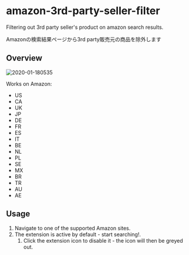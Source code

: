 # amazon-3rd-party-seller-filter

Filtering out 3rd party seller's product on amazon search results.

Amazonの検索結果ページから3rd party販売元の商品を除外します

## Overview

![2020-01-180535](https://user-images.githubusercontent.com/1641039/104855307-55b2c600-594f-11eb-9748-5f32ea1f3f1d.png)

Works on Amazon:

- US
- CA
- UK
- JP
- DE
- FR
- ES
- IT
- BE
- NL
- PL
- SE
- MX
- BR
- TR
- AU
- AE

## Usage

1. Navigate to one of the supported Amazon sites.
2. The extension is active by default - start searching!.
   1. Click the extension icon to disable it - the icon will then be greyed out.
